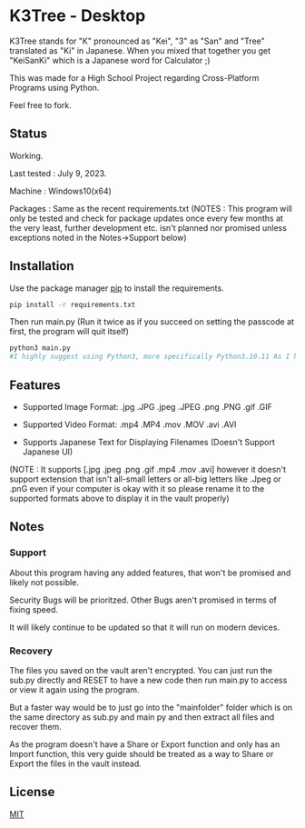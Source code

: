 # K3Tree - Desktop

K3Tree stands for "K" pronounced as "Kei", "3" as "San" and "Tree" translated as "Ki" in Japanese. When you mixed that together you get "KeiSanKi" which is a Japanese word for Calculator ;) 

This was made for a High School Project regarding Cross-Platform Programs using Python.

Feel free to fork.

## Status
Working.

Last tested : July 9, 2023.

Machine : Windows10(x64) 

Packages : Same as the recent requirements.txt
 (NOTES : This program will only be tested and check for package updates once every few months at the very least, further development etc. isn't planned nor promised unless exceptions noted in the Notes->Support below)

## Installation

Use the package manager [pip](https://pip.pypa.io/en/stable/) to install the requirements.

```bash
pip install -r requirements.txt
```
Then run main.py (Run it twice as if you succeed on setting the passcode at first, the program will quit itself)
```bash
python3 main.py 
#I highly suggest using Python3, more specifically Python3.10.11 As I have not tested it on Python3.11
```
## Features
* Supported Image Format: .jpg .JPG .jpeg .JPEG .png .PNG .gif .GIF

* Supported Video Format: .mp4 .MP4 .mov .MOV .avi .AVI

* Supports Japanese Text for Displaying Filenames (Doesn't Support Japanese UI)

(NOTE : It supports [.jpg .jpeg .png .gif .mp4 .mov .avi] however it doesn't support extension that isn't all-small letters or all-big letters like .Jpeg or .pnG even if your computer is okay with it so please rename it to the supported formats above to display it in the vault properly)


## Notes
### Support
About this program having any added features, that won't be promised and likely not possible.

Security Bugs will be prioritzed. Other Bugs aren't promised in terms of fixing speed.

It will likely continue to be updated so that it will run on modern devices.

### Recovery
The files you saved on the vault aren't encrypted. You can just run the sub.py directly and RESET to have a new code then
run main.py to access or view it again using the program.

But a faster way would be to just go into the "mainfolder" folder which is on the same directory as sub.py and main
py and then extract all files and recover them.

As the program doesn't have a Share or Export function and only has an Import function,
this very guide should be treated as a way to Share or Export the files in the vault instead.

## License

[MIT](https://choosealicense.com/licenses/mit/)
